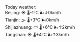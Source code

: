 Today weather:  
Beijing: ☀️ 🌡️-1°C 🌬️↓0km/h  
Tianjin: 🌫  🌡️+3°C 🌬️0km/h  
Shijiazhuang: ⛅️  🌡️+6°C 🌬️↑2km/h  
Tangshan: ☀️ 🌡️+4°C 🌬️↑3km/h  

